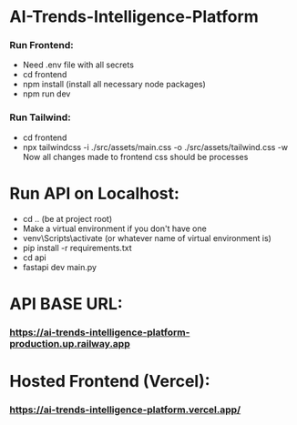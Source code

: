 # AI-Trends-Intelligence-Platform
### Run Frontend:
- Need .env file with all secrets
- cd frontend
- npm install (install all necessary node packages)
- npm run dev

### Run Tailwind:
- cd frontend
- npx tailwindcss -i ./src/assets/main.css -o ./src/assets/tailwind.css -w
Now all changes made to frontend css should be processes

# Run API on Localhost:
- cd .. (be at project root)
- Make a virtual environment if you don't have one
- venv\Scripts\activate (or whatever name of virtual environment is)
- pip install -r requirements.txt
- cd api
- fastapi dev main.py

# API BASE URL:
### https://ai-trends-intelligence-platform-production.up.railway.app

# Hosted Frontend (Vercel):
### https://ai-trends-intelligence-platform.vercel.app/
